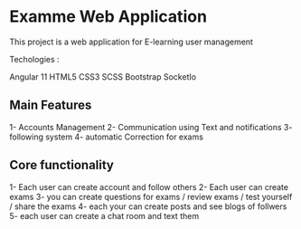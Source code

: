 # Examme Web Application

This project is a web application for E-learning user management 

Techologies :

Angular 11
HTML5 
CSS3
SCSS
Bootstrap
SocketIo


## Main Features

1- Accounts Management
2- Communication using Text and notifications
3- following system
4- automatic Correction for exams



## Core functionality

1- Each user can create account and follow others
2- Each user can create exams 
3- you can create questions for exams / review exams / test yourself / share the exams
4- each your can create posts and see blogs of follwers
5- each user can create a chat room and text them
